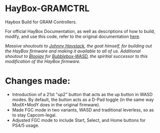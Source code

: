 # HayBox-GRAMCTRL
 Haybox Build for GRAM Controllers.

 For official HayBox Documentation, as well as descriptions of how to build, modify, and use this code, refer to the original documentation [here](https://github.com/JonnyHaystack/HayBox).

 *Massive shoutouts to [Johnny Haystack](https://github.com/JonnyHaystack), the goat himself, for building out the HayBox firmware and making it available to all of us. Additional shoutout to [Bloojay](https://github.com/UMS-Ultra) for [Bubblebox-WASD](https://github.com/UMS-Ultra/BubbleBox-Firmware/tree/BubbleBox-WASD-Firmware), the spiritial successor to this modification of the HayBox firmware.*

# Changes made:
- Introduction of a 21st "up2" button that acts as the up button in WASD modes. By default, the button acts as a D-Pad toggle (in the same way ModX+ModY does in the original firmware).
- Made FGC mode in two variants, WASD and traditional leverless, so as to stay Capcom-legal.
- Adjusted FGC mode to include Start, Select, and Home buttons for PS4/5 usage.

